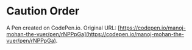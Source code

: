 # Caution Order

A Pen created on CodePen.io. Original URL: [https://codepen.io/manoj-mohan-the-vuer/pen/rNPPpGa](https://codepen.io/manoj-mohan-the-vuer/pen/rNPPpGa).


